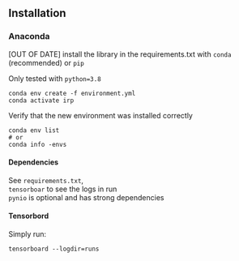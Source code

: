 ## Installation

### Anaconda
[OUT OF DATE] install the library in the requirements.txt with `conda` (recommended) or `pip`  

Only tested with `python=3.8`

```shell
conda env create -f environment.yml
conda activate irp
```
Verify that the new environment was installed correctly
```shell
conda env list
# or
conda info -envs
```

#### Dependencies

See `requirements.txt`,  
`tensorboar` to see the logs in run  
`pynio` is optional and has strong dependencies

#### Tensorbord

Simply run:
```shell
tensorboard --logdir=runs
```
